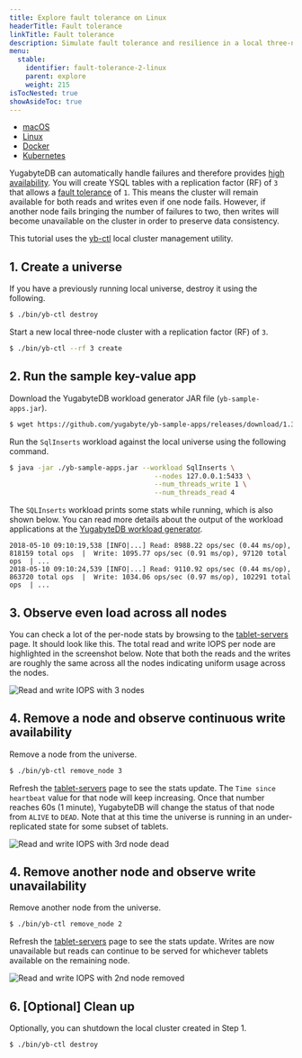 ```yaml
---
title: Explore fault tolerance on Linux
headerTitle: Fault tolerance
linkTitle: Fault tolerance
description: Simulate fault tolerance and resilience in a local three-node YugabyteDB cluster on Linux.
menu:
  stable:
    identifier: fault-tolerance-2-linux
    parent: explore
    weight: 215
isTocNested: true
showAsideToc: true
---
```


<ul class="nav nav-tabs-alt nav-tabs-yb">

  <li >
    <a href="/latest/explore/fault-tolerance/macos" class="nav-link">
      <i class="fab fa-apple" aria-hidden="true"></i>
      macOS
    </a>
  </li>

  <li >
    <a href="/latest/explore/fault-tolerance/linux" class="nav-link active">
      <i class="fab fa-linux" aria-hidden="true"></i>
      Linux
    </a>
  </li>

  <li >
    <a href="/latest/explore/fault-tolerance/docker" class="nav-link">
      <i class="fab fa-docker" aria-hidden="true"></i>
      Docker
    </a>
  </li>

  <li >
    <a href="/latest/explore/fault-tolerance/kubernetes" class="nav-link">
      <i class="fas fa-cubes" aria-hidden="true"></i>
      Kubernetes
    </a>
  </li>

</ul>

YugabyteDB can automatically handle failures and therefore provides [high availability](../../../architecture/core-functions/high-availability/). You will create YSQL tables with a replication factor (RF) of `3` that allows a [fault tolerance](../../../architecture/concepts/docdb/replication/) of `1`. This means the cluster will remain available for both reads and writes even if one node fails. However, if another node fails bringing the number of failures to two, then writes will become unavailable on the cluster in order to preserve data consistency.

This tutorial uses the [yb-ctl](../../../admin/yb-ctl) local cluster management utility.

## 1. Create a universe

If you have a previously running local universe, destroy it using the following.

```sh
$ ./bin/yb-ctl destroy
```

Start a new local three-node cluster with a replication factor (RF) of `3`.

```sh
$ ./bin/yb-ctl --rf 3 create
```

## 2. Run the sample key-value app

Download the YugabyteDB workload generator JAR file (`yb-sample-apps.jar`).

```sh
$ wget https://github.com/yugabyte/yb-sample-apps/releases/download/1.3.1/yb-sample-apps.jar?raw=true -O yb-sample-apps.jar 
```

Run the `SqlInserts` workload against the local universe using the following command.

```sh
$ java -jar ./yb-sample-apps.jar --workload SqlInserts \
                                    --nodes 127.0.0.1:5433 \
                                    --num_threads_write 1 \
                                    --num_threads_read 4
```

The `SQLInserts` workload prints some stats while running, which is also shown below. You can read more details about the output of the workload applications at the [YugabyteDB workload generator](https://github.com/yugabyte/yb-sample-apps).

```
2018-05-10 09:10:19,538 [INFO|...] Read: 8988.22 ops/sec (0.44 ms/op), 818159 total ops  |  Write: 1095.77 ops/sec (0.91 ms/op), 97120 total ops  | ... 
2018-05-10 09:10:24,539 [INFO|...] Read: 9110.92 ops/sec (0.44 ms/op), 863720 total ops  |  Write: 1034.06 ops/sec (0.97 ms/op), 102291 total ops  | ...
```

## 3. Observe even load across all nodes

You can check a lot of the per-node stats by browsing to the <a href='http://127.0.0.1:7000/tablet-servers' target="_blank">tablet-servers</a> page. It should look like this. The total read and write IOPS per node are highlighted in the screenshot below. Note that both the reads and the writes are roughly the same across all the nodes indicating uniform usage across the nodes.

![Read and write IOPS with 3 nodes](/images/ce/pgsql-fault-tolerance-3-nodes.png)

## 4. Remove a node and observe continuous write availability

Remove a node from the universe.

```sh
$ ./bin/yb-ctl remove_node 3
```

Refresh the <a href='http://127.0.0.1:7000/tablet-servers' target="_blank">tablet-servers</a> page to see the stats update. The `Time since heartbeat` value for that node will keep increasing. Once that number reaches 60s (1 minute), YugabyteDB will change the status of that node from `ALIVE` to `DEAD`. Note that at this time the universe is running in an under-replicated state for some subset of tablets.

![Read and write IOPS with 3rd node dead](/images/ce/pgsql-fault-tolerance-1-node-dead.png)

## 4. Remove another node and observe write unavailability

Remove another node from the universe.

```sh
$ ./bin/yb-ctl remove_node 2
```

Refresh the <a href='http://127.0.0.1:7000/tablet-servers' target="_blank">tablet-servers</a> page to see the stats update. Writes are now unavailable but reads can continue to be served for whichever tablets available on the remaining node.

![Read and write IOPS with 2nd node removed](/images/ce/pgsql-fault-tolerance-2-nodes-dead.png)

## 6. [Optional] Clean up

Optionally, you can shutdown the local cluster created in Step 1.

```sh
$ ./bin/yb-ctl destroy
```
